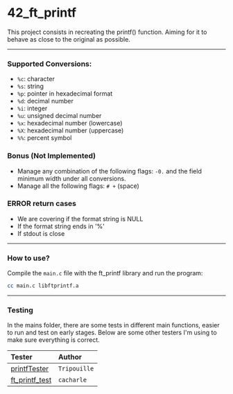 # 42_ft_printf
This project consists in recreating the printf() function. Aiming for it to behave as close to the original as possible.

---

### Supported Conversions:
- `%c`: character
- `%s`: string
- `%p`: pointer in hexadecimal format
- `%d`: decimal number
- `%i`: integer
- `%u`: unsigned decimal number
- `%x`: hexadecimal number (lowercase)
- `%X`: hexadecimal number (uppercase)
- `%%`: percent symbol

### Bonus (Not Implemented)
- Manage any combination of the following flags: `-0.` and the field minimum width
under all conversions.
- Manage all the following flags: `# +` (space)

### ERROR return cases
- We are covering if the format string is NULL
- If the format string ends in '%'
- If stdout is close

---

### How to use?
Compile the `main.c` file with the ft_printf library and run the program:

```bash
cc main.c libftprintf.a
```

---

### Testing
In the mains folder, there are some tests in different main functions, easier to run and test on early stages. Below are some other testers I'm using to make sure everything is correct.

| Tester | Author     |
| :-------- | :------- |
| [printfTester](https://github.com/Tripouille/printfTester) | `Tripouille` |
| [ft_printf_test](https://github.com/cacharle/ft_printf_test) | `cacharle` |
